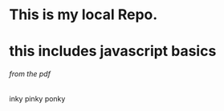 # This is my local Repo.

# this includes javascript basics 

<h6>from the pdf </h6>

inky pinky ponky 
